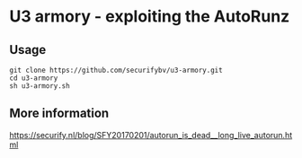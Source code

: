 # U3 armory - exploiting the AutoRunz

## Usage
```
git clone https://github.com/securifybv/u3-armory.git
cd u3-armory
sh u3-armory.sh
```
## More information
https://securify.nl/blog/SFY20170201/autorun_is_dead__long_live_autorun.html
